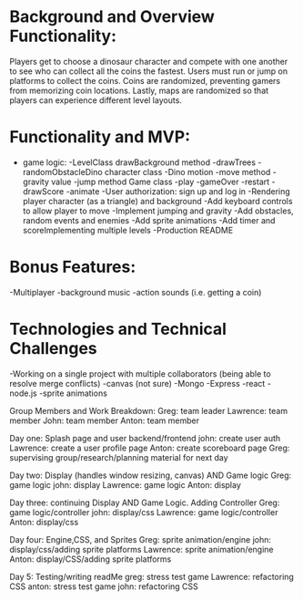 # Background and Overview Functionality:
Players get to choose a dinosaur character and compete with one another to see who can collect all the coins the fastest. Users must run or jump on platforms to collect the coins. Coins are randomized, preventing gamers from memorizing coin locations. Lastly, maps are randomized so that players can experience different level layouts. 

# Functionality and MVP:
* game logic:
-LevelClass 
drawBackground method 
-drawTrees 
-randomObstacleDino character class 
-Dino motion
-move method 
-gravity value 
-jump method Game class 
-play
-gameOver
-restart
 -drawScore
-animate
-User authorization: sign up and log in
-Rendering player character (as a triangle) and background 
-Add keyboard controls to allow player to move 
-Implement jumping and gravity 
-Add obstacles, random events and enemies 
-Add sprite animations 
-Add timer and scoreImplementing multiple levels
-Production README

# Bonus Features:
-Multiplayer 
-background music
-action sounds (i.e. getting a coin)

# Technologies and Technical Challenges 
-Working on a single project with multiple collaborators (being able to resolve merge conflicts)
-canvas (not sure)
-Mongo
-Express
-react
-node.js
-sprite animations

Group Members and Work Breakdown:
Greg: team leader
Lawrence: team member
John: team member
Anton: team member

Day one: Splash page and user backend/frontend
john: create user auth
Lawrence: create a user profile page
Anton: create scoreboard page
Greg: supervising group/research/planning material for next day 

Day two: Display (handles window resizing, canvas) AND Game logic
Greg: game logic
john: display 
Lawrence: game logic
Anton: display 

Day three: continuing Display AND Game Logic. Adding Controller
Greg: game logic/controller
john: display/css
Lawrence: game logic/controller
Anton: display/css

Day four: Engine,CSS, and Sprites 
Greg: sprite animation/engine
john: display/css/adding sprite platforms
Lawrence: sprite animation/engine
Anton: display/CSS/adding sprite platforms

Day 5: Testing/writing readMe
greg: stress test game
Lawrence: refactoring CSS
anton: stress test game
john: refactoring CSS
